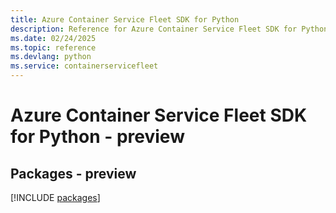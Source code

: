 ```yaml
---
title: Azure Container Service Fleet SDK for Python
description: Reference for Azure Container Service Fleet SDK for Python
ms.date: 02/24/2025
ms.topic: reference
ms.devlang: python
ms.service: containerservicefleet
---
```

# Azure Container Service Fleet SDK for Python - preview
## Packages - preview
[!INCLUDE [packages](container-service-fleet-index.md)]